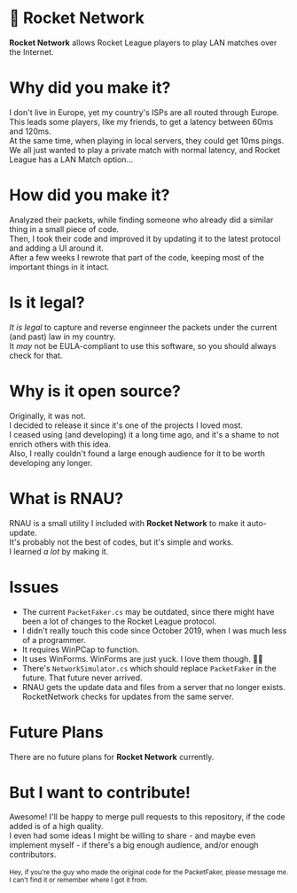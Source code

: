 # 🚀 Rocket Network
**Rocket Network** allows Rocket League players to play LAN matches over the Internet.<br>

# Why did you make it?
I don't live in Europe, yet my country's ISPs are all routed through Europe.<br>
This leads some players, like my friends, to get a latency between 60ms and 120ms.<br>
At the same time, when playing in local servers, they could get 10ms pings.<br>
We all just wanted to play a private match with normal latency, and Rocket League has a LAN Match option...<br>

# How did you make it?
Analyzed their packets, while finding someone who already did a similar thing in a small piece of code.<br>
Then, I took their code and improved it by updating it to the latest protocol and adding a UI around it.<br>
After a few weeks I rewrote that part of the code, keeping most of the important things in it intact.<br>

# Is it legal?
*It is legal* to capture and reverse enginneer the packets under the current (and past) law in my country.<br>
It *may* not be EULA-compliant to use this software, so you should always check for that.<br>

# Why is it open source?
Originally, it was not. <br>
I decided to release it since it's one of the projects I loved most.<br>
I ceased using (and developing) it a long time ago, and it's a shame to not enrich others with this idea.<br>
Also, I really couldn't found a large enough audience for it to be worth developing any longer.<br>

# What is RNAU?
RNAU is a small utility I included with **Rocket Network** to make it auto-update.<br>
It's probably not the best of codes, but it's simple and works.<br>
I learned *a lot* by making it.<br>

# Issues
- The current `PacketFaker.cs` may be outdated, since there might have been a lot of changes to the Rocket League protocol.<br>
- I didn't really touch this code since October 2019, when I was much less of a programmer.<br>
- It requires WinPCap to function.<br>
- It uses WinForms. WinForms are just yuck. I love them though. 🤷‍♂️<br>
- There's `NetworkSimulator.cs` which should replace `PacketFaker` in the future. That future never arrived.<br>
- RNAU gets the update data and files from a server that no longer exists. RocketNetwork checks for updates from the same server.

# Future Plans
There are no future plans for **Rocket Network** currently.<br>

# But I want to contribute!
Awesome! I'll be happy to merge pull requests to this repository, if the code added is of a high quality.<br>
I even had some ideas I might be willing to share - and maybe even implement myself - if there's a big enough audience, and/or enough contributors.<br>
<br>
<sup>Hey, if you're the guy who made the original code for the PacketFaker, please message me. I can't find it or remember where I got it from.</sup><br>
